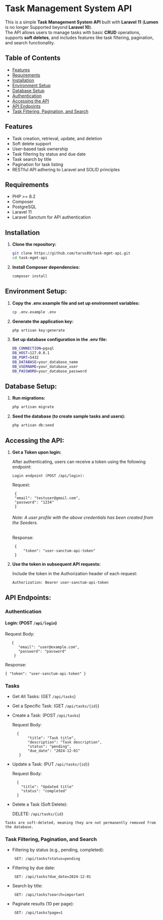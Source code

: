 # Task Management System API

This is a simple **Task Management System API** built with **Laravel 11** (**Lumen** is no longer Supported beyond **Laravel 10**). 
<br>The API allows users to manage tasks with basic **CRUD** operations, supports **soft deletes**, and includes features like task filtering, pagination, and search functionality.

## Table of Contents
- [Features](#features)
- [Requirements](#requirements)
- [Installation](#installation)
- [Environment Setup](#environment-setup)
- [Database Setup](#database-setup)
- [Authentication](#authentication)
- [Accessing the API](#accessing-the-api)
- [API Endpoints](#api-endpoints)
- [Task Filtering, Pagination, and Search](#task-filtering-pagination-and-search)

## Features
- Task creation, retrieval, update, and deletion
- Soft delete support
- User-based task ownership
- Task filtering by status and due date
- Task search by title
- Pagination for task listing
- RESTful API adhering to Laravel and SOLID principles

## Requirements
- PHP >= 8.2
- Composer
- PostgreSQL
- Laravel 11
- Laravel Sanctum for API authentication

## Installation

1. **Clone the repository:**

   ```bash
   git clone https://github.com/tarus89/task-mgmt-api.git
   cd task-mgmt-api
   
2. **Install Composer dependencies:**

   ```bash
   composer install

## Environment Setup:

1. **Copy the .env.example file and set up environment variables:**

   ```bash
   cp .env.example .env

2. **Generate the application key:**

   ```bash
   php artisan key:generate

3. **Set up database configuration in the .env file:**

   ```bash
   DB_CONNECTION=pgsql
   DB_HOST=127.0.0.1
   DB_PORT=5432
   DB_DATABASE=your_database_name
   DB_USERNAME=your_database_user
   DB_PASSWORD=your_database_password

## Database Setup:

1. **Run migrations:**

   ```bash
   php artisan migrate

2. **Seed the database (to create sample tasks and users):**

   ```bash
   php artisan db:seed

## Accessing the API:

1. **Get a Token upon login:**

    After authenticating, users can receive a token using the following endpoint:

    ``Login endpoint (POST /api/login):  ``  

    Request:

        {
        "email": "testuser@gmail.com",
        "password": "1234"
        }
    ###### Note: A user profile with the above credentials has been created from the Seeders.

   Response:

        {
            "token": "user-sanctum-api-token"
        }

2. **Use the token in subsequent API requests:**

   Include the token in the Authorization header of each request:
   ```
   Authorization: Bearer user-sanctum-api-token

## API Endpoints:

### Authentication
    
#### Login: (POST ```/api/login```)

   Request Body: 

       { 
          "email": "user@example.com", 
          "password": "password" 
        }
    
Response: 

```{ "token": "user-sanctum-api-token" }```

### Tasks
* Get All Tasks: (GET ```/api/tasks```)

* Get a Specific Task: (GET ```/api/tasks/{id}```)

* Create a Task: (POST ```/api/tasks```)

   Request Body:
         
        {
             "title": "Task title",
             "description": "Task description",
             "status": "pending",
             "due_date": "2024-12-01"
         }

* Update a Task: (PUT ```/api/tasks/{id}```)

    Request Body:

        {
          "title": "Updated title"
          "status": "completed"
        }

* Delete a Task (Soft Delete): 

    DELETE: ```/api/tasks/{id}```

``Tasks are soft-deleted, meaning they are not permanently removed from the database.``

### Task Filtering, Pagination, and Search

* Filtering by status (e.g., pending, completed):

   ``` GET: /api/tasks?status=pending```

* Filtering by due date:

    ``` GET: /api/tasks?due_date=2024-12-01```

* Search by title:

    ``` GET: /api/tasks?search=important```

* Paginate results (10 per page):

    ``` GET: /api/tasks?page=1```
